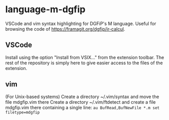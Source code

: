 # language-m-dgfip

VSCode and vim syntax highlighting for DGFiP's M language. Useful for browsing the code of https://framagit.org/dgfip/ir-calcul.

 ## VSCode

 Install using the option "Install from VSIX..." from the extension toolbar. The rest of the repository is simply here to give easier access to the files of the extension.

 ## vim

 (For Unix-based systems) 
 Create a directory ~/.vim/syntax and move the file mdgfip.vim there 
 Create a directory ~/.vim/ftdetect and create a file mdgfip.vim there containing a single line: 
`au BufRead,BufNewFile *.m set filetype=mdgfip`